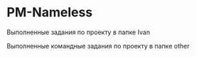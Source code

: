 # PM-Nameless
Выполненные задания по проекту в папке Ivan

Выполненные командные задания по проекту в папке other
